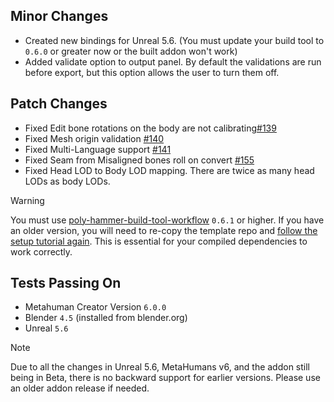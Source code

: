 ## Minor Changes
* Created new bindings for Unreal 5.6. (You must update your build tool to `0.6.0` or greater now or the built addon won't work)
* Added validate option to output panel. By default the validations are run before export, but this option allows the user to turn them off.

## Patch Changes
* Fixed Edit bone rotations on the body are not calibrating[#139](https://github.com/poly-hammer/meta-human-dna-addon/issues/139)
* Fixed Mesh origin validation [#140](https://github.com/poly-hammer/meta-human-dna-addon/issues/140)
* Fixed Multi-Language support [#141](https://github.com/poly-hammer/meta-human-dna-addon/issues/141)
* Fixed Seam from Misaligned bones roll on convert [#155](https://github.com/poly-hammer/meta-human-dna-addon/issues/155)
* Fixed Head LOD to Body LOD mapping. There are twice as many head LODs as body LODs.


> [!WARNING]  
> You must use [poly-hammer-build-tool-workflow](https://github.com/poly-hammer/poly-hammer-build-tool-workflow) `0.6.1` or higher. If you have an older version, you will need to re-copy the template repo and [follow the setup tutorial again](https://www.youtube.com/watch?v=BAyCV8GwmCM). This is essential for your compiled dependencies to work correctly.

## Tests Passing On
* Metahuman Creator Version `6.0.0`
* Blender `4.5` (installed from blender.org)
* Unreal `5.6`
> [!NOTE]  
> Due to all the changes in Unreal 5.6, MetaHumans v6, and the addon still being in Beta, there is no backward support for earlier versions. Please use an older addon release if needed.
